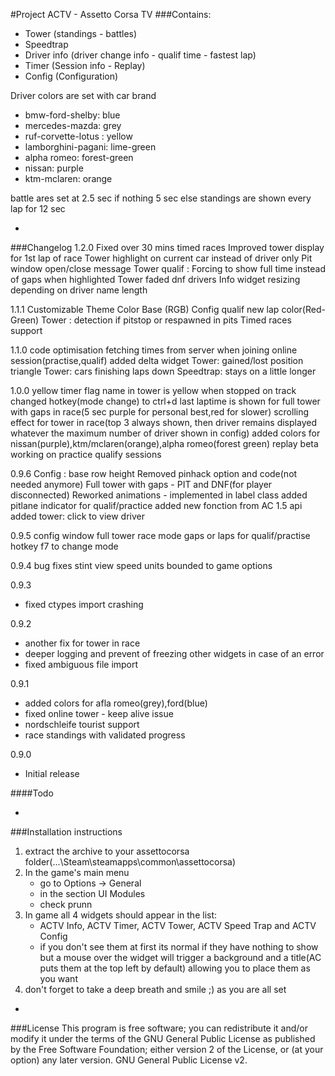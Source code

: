 #Project ACTV - Assetto Corsa TV
###Contains:
* Tower (standings - battles)
* Speedtrap
* Driver info (driver change info - qualif time - fastest lap)
* Timer (Session info - Replay)
* Config (Configuration)

Driver colors are set with car brand
* bmw-ford-shelby: blue
* mercedes-mazda: grey
* ruf-corvette-lotus : yellow
* lamborghini-pagani: lime-green
* alpha romeo: forest-green
* nissan: purple
* ktm-mclaren: orange

battle ares set at 2.5 sec if nothing 5 sec else standings are shown every lap for 12 sec

-
###Changelog
1.2.0
Fixed over 30 mins timed races
Improved tower display for 1st lap of race
Tower highlight on current car instead of driver only
Pit window open/close message
Tower qualif : Forcing to show full time instead of gaps when highlighted
Tower faded dnf drivers
Info widget resizing depending on driver name length

1.1.1
Customizable Theme Color Base (RGB)
Config qualif new lap color(Red-Green)
Tower : detection if pitstop or respawned in pits
Timed races support

1.1.0
code optimisation
fetching times from server when joining online session(practise,qualif)
added delta widget
Tower: gained/lost position triangle
Tower: cars finishing laps down
Speedtrap: stays on a little longer

1.0.0
yellow timer flag
name in tower is yellow when stopped on track
changed hotkey(mode change) to ctrl+d
last laptime is shown for full tower with gaps in race(5 sec purple for personal best,red for slower)
scrolling effect for tower in race(top 3 always shown, then driver remains displayed whatever the maximum number of driver shown in config)
added colors for nissan(purple),ktm/mclaren(orange),alpha romeo(forest green)
replay beta working on practice qualify sessions

0.9.6
Config : base row height
Removed pinhack option and code(not needed anymore)
Full tower with gaps - PIT and DNF(for player disconnected)
Reworked animations - implemented in label class
added pitlane indicator for qualif/practice
added new fonction from AC 1.5 api
added tower: click to view driver

0.9.5
config window
full tower race mode
gaps or laps for qualif/practise
hotkey f7 to change mode

0.9.4
bug fixes
stint view
speed units bounded to game options

0.9.3
* fixed ctypes import crashing

0.9.2
* another fix for tower in race
* deeper logging and prevent of freezing other widgets in case of an error
* fixed ambiguous file import

0.9.1
* added colors for afla romeo(grey),ford(blue)
* fixed online tower - keep alive issue
* nordschleife tourist support
* race standings with validated progress

0.9.0
* Initial release

####Todo

-
###Installation instructions
1. extract the archive to your assettocorsa folder(...\Steam\steamapps\common\assettocorsa\)
2. In the game's main menu
   * go to Options -> General
   * in the section UI Modules
   * check prunn
3. In game all 4 widgets should appear in the list:
   * ACTV Info, ACTV Timer, ACTV Tower, ACTV Speed Trap and ACTV Config
   * if you don't see them at first its normal if they have nothing to show but a mouse over the widget will trigger a background and a title(AC puts them at the top left by default) allowing you to place them as you want
4. don't forget to take a deep breath and smile ;) as you are all set

-
###License
This program is free software; you can redistribute it and/or modify it under the terms of the GNU General Public License as published by the Free Software Foundation; either version 2 of the License, or (at your option) any later version.
GNU General Public License v2.
